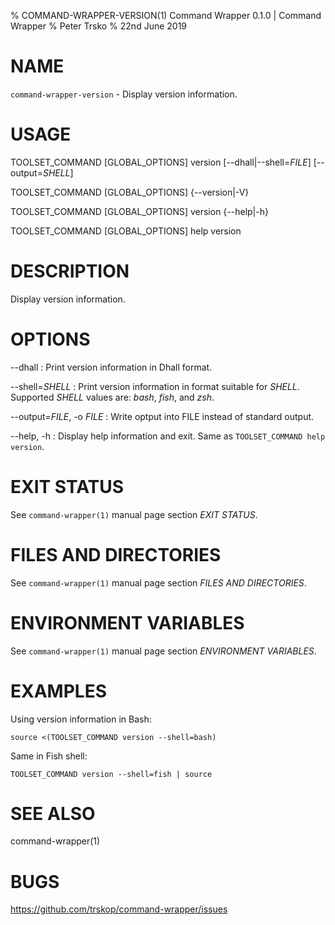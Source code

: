 % COMMAND-WRAPPER-VERSION(1) Command Wrapper 0.1.0 | Command Wrapper
% Peter Trsko
% 22nd June 2019


# NAME

`command-wrapper-version` - Display version information.


# USAGE

TOOLSET\_COMMAND \[GLOBAL\_OPTIONS] version \[\--dhall|\--shell=*FILE*]
\[\--output=*SHELL*]

TOOLSET\_COMMAND \[GLOBAL\_OPTIONS] {\--version|-V}

TOOLSET\_COMMAND \[GLOBAL\_OPTIONS] version {\--help|-h}

TOOLSET\_COMMAND \[GLOBAL\_OPTIONS] help version


# DESCRIPTION

Display version information.


# OPTIONS

\--dhall
:   Print version information in Dhall format.

\--shell=*SHELL*
:   Print version information in format suitable for *SHELL*.  Supported *SHELL*
    values are: *bash*, *fish*, and *zsh*.

\--output=*FILE*, -o *FILE*
:   Write optput into FILE instead of standard output.

\--help, -h
:   Display help information and exit.  Same as `TOOLSET_COMMAND help version`.


# EXIT STATUS

See `command-wrapper(1)` manual page section *EXIT STATUS*.


# FILES AND DIRECTORIES

See `command-wrapper(1)` manual page section *FILES AND DIRECTORIES*.


# ENVIRONMENT VARIABLES

See `command-wrapper(1)` manual page section *ENVIRONMENT VARIABLES*.


# EXAMPLES

Using version information in Bash:

```
source <(TOOLSET_COMMAND version --shell=bash)
```

Same in Fish shell:

```
TOOLSET_COMMAND version --shell=fish | source
```


# SEE ALSO

command-wrapper(1)


# BUGS

<https://github.com/trskop/command-wrapper/issues>
